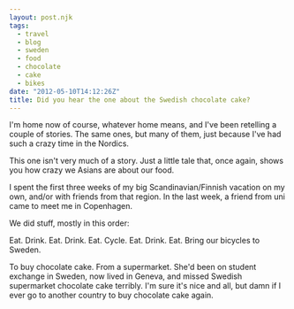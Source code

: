 ```yaml
---
layout: post.njk
tags:
  - travel
  - blog
  - sweden
  - food
  - chocolate
  - cake
  - bikes
date: "2012-05-10T14:12:26Z"
title: Did you hear the one about the Swedish chocolate cake?
---
```


I'm home now of course, whatever home means, and I've been retelling a couple of stories. The same ones, but many of them, just because I've had such a crazy time in the Nordics.

This one isn't very much of a story. Just a little tale that, once again, shows you how crazy we Asians are about our food.

I spent the first three weeks of my big Scandinavian/Finnish vacation on my own, and/or with friends from that region. In the last week, a friend from uni came to meet me in Copenhagen.

We did stuff, mostly in this order:

Eat. Drink. Eat. Drink. Eat. Cycle. Eat. Drink. Eat. Bring our bicycles to Sweden.

To buy chocolate cake. From a supermarket. She'd been on student exchange in Sweden, now lived in Geneva, and missed Swedish supermarket chocolate cake terribly. I'm sure it's nice and all, but damn if I ever go to another country to buy chocolate cake again.
